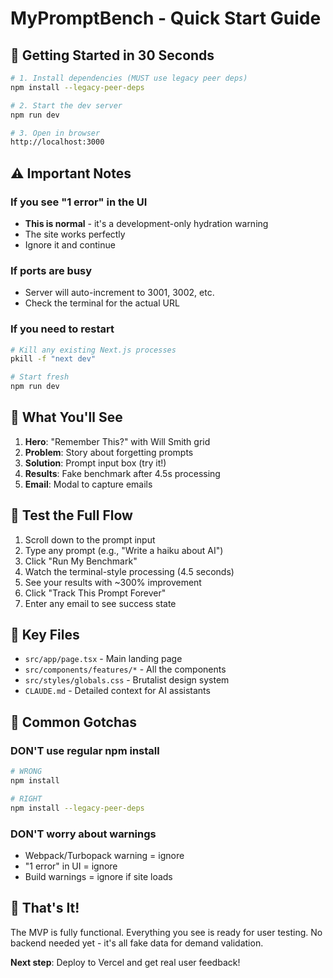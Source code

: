 # MyPromptBench - Quick Start Guide

## 🚀 Getting Started in 30 Seconds

```bash
# 1. Install dependencies (MUST use legacy peer deps)
npm install --legacy-peer-deps

# 2. Start the dev server
npm run dev

# 3. Open in browser
http://localhost:3000
```

## ⚠️ Important Notes

### If you see "1 error" in the UI
- **This is normal** - it's a development-only hydration warning
- The site works perfectly
- Ignore it and continue

### If ports are busy
- Server will auto-increment to 3001, 3002, etc.
- Check the terminal for the actual URL

### If you need to restart
```bash
# Kill any existing Next.js processes
pkill -f "next dev"

# Start fresh
npm run dev
```

## 🎯 What You'll See

1. **Hero**: "Remember This?" with Will Smith grid
2. **Problem**: Story about forgetting prompts
3. **Solution**: Prompt input box (try it!)
4. **Results**: Fake benchmark after 4.5s processing
5. **Email**: Modal to capture emails

## 🧪 Test the Full Flow

1. Scroll down to the prompt input
2. Type any prompt (e.g., "Write a haiku about AI")
3. Click "Run My Benchmark"
4. Watch the terminal-style processing (4.5 seconds)
5. See your results with ~300% improvement
6. Click "Track This Prompt Forever"
7. Enter any email to see success state

## 📁 Key Files

- `src/app/page.tsx` - Main landing page
- `src/components/features/*` - All the components
- `src/styles/globals.css` - Brutalist design system
- `CLAUDE.md` - Detailed context for AI assistants

## 🚫 Common Gotchas

### DON'T use regular npm install
```bash
# WRONG
npm install

# RIGHT
npm install --legacy-peer-deps
```

### DON'T worry about warnings
- Webpack/Turbopack warning = ignore
- "1 error" in UI = ignore
- Build warnings = ignore if site loads

## 🎉 That's It!

The MVP is fully functional. Everything you see is ready for user testing. No backend needed yet - it's all fake data for demand validation.

**Next step**: Deploy to Vercel and get real user feedback!